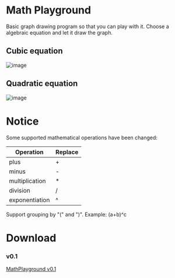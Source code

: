 # Math Playground
Basic graph drawing program so that you can play with it.
Choose a algebraic equation and let it draw the graph.
## Cubic equation
![image](https://user-images.githubusercontent.com/23548268/32981731-0ac51a54-ccac-11e7-80a7-cc09a0fa4097.png)
## Quadratic equation
![image](https://user-images.githubusercontent.com/23548268/32981938-8f6f9d4a-ccae-11e7-9b1a-39aa9acd8ca8.png)

# Notice
Some supported mathematical operations have been changed:

|Operation | Replace |
| --- | --- |
| plus | + |
| minus | - |
| multiplication | * |
| division | / |
| exponentiation | ^ |

Support grouping by "(" and ")". Example: (a+b)^c



# Download
### v0.1
[MathPlayground v0.1](https://github.com/Vintechnology/MathPlayground/releases/download/v0.1/MathPlayground.jar)
